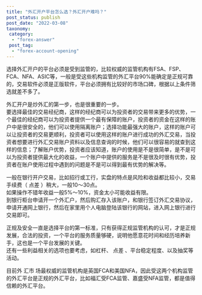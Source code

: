 ```yaml
---
title: "外汇开户平台怎么选？外汇开户难吗？"
post_status: publish
post_date: "2022-03-08"
taxonomy:
 category: 
  - "forex-answer"
 post_tag: 
  - "forex-account-opening"
---
```


选择外汇开户的平台必须是受到监管的，比较权威的监管机构有FSA、FSP、FCA、NFA、ASIC等，一般是受这些机构监管的外汇平台90%能确定是正规可靠的，交易软件必须是正版软件，平台必须拥有比较好的市场口碑，根据以上条件筛选就差不多了。  

外汇开户是炒外汇的第一步，也是很重要的一步。  
要选择最佳的交易经纪商，这样的经纪商可以为投资者的交易带来更多的优势，一个最佳的经纪商可以为投资者提供一个最有保障的账户，投资者的资金在这样的账户中是很安全的，他们可以使用隔离账户；选择功能最强大的账户，这样的账户可以让投资者的交易更顺利，投资者可以使用这样的账户进行成功的外汇交易，当投资者想要进行外汇交易账户资料以及信息查询的时候，他们可以很容易的就查到这样的信息；了解账户优势，投资者应该知道，账户的使用是不是很简单，是不是可以为投资者提供最大化的收益，一个账户中提供的服务是不是很及时很有优势，投资者在账户使用过程中遇到的问题是不是可以得到最有优势的解决等。  

一般在银行开户交易，比如招行或工行，实盘的特点是风险和收益都比较小，交易手续费（ 点差 ）稍大，一般10～30点。  
如果操作不错年收益一般5%～10%，资金太小可能收益有限。  
到银行柜台申请开一个外汇户，然后购汇存入该账户，和银行签订外汇交易协议，申请开通网上银行，然后在家里用个人电脑登陆该银行的网站，进入网上银行进行交易即可。  

正规及安全一直是选择平台的第一标准，只有获得正规监管机构的认可，才是正规发展，合法的投资，一个平台的服务质量够硬，说明他愿意花时间和经历培养新手，这也是一个平台发展的关键。  
还有一些利益相关的选项也要考虑，如杠杆、 点差 、平台稳定程度、以及抽奖等活动。  

目前外 汇市 场最权威的监管机构是英国FCA和美国NFA，因此受这两个机构监管的外汇平台是正规的外汇平台，比如福汇受FCA监管、嘉盛受NFA监管，都是值得信赖的外汇平台。
